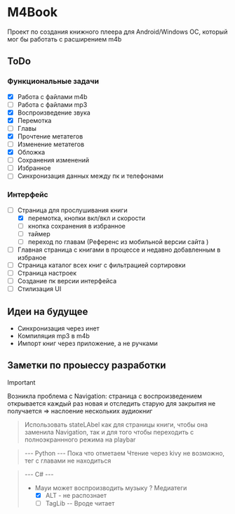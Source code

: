 # M4Book
Проект по создания книжного плеера для Android/Windows ОС, который мог бы работать с расширением m4b

## ToDo
### Функциональные задачи
- [x] Работа с файлами m4b
- [ ] Работа с файлами mp3
- [x] Воспроизведение звука
- [x] Перемотка
- [ ] Главы
- [x] Прочтение метатегов
- [ ] Изменение метатегов
- [x] Обложка
- [ ] Сохранения изменений
- [ ] Избранное
- [ ] Синхронизация данных между пк и телефонами
### Интерфейс
- [ ] Страница для прослушивания книги
  - [x] перемотка, кнопки вкл/вкл и скорости
  - [ ] кнопка сохранения в избранное
  - [ ] таймер
  - [ ] переход по главам (Референс из мобильной версии сайта )
- [ ] Главная страница с книгами в процессе и недавно добавленным в избраное
- [ ] Страница каталог всех книг с фильтрацией сортировки
- [ ] Страница настроек
- [ ] Создание пк версии интерфейса
- [ ] Стилизация UI

## Идеи на будущее
- Синхронизация через инет
- Компиляция mp3 в m4b
- Импорт книг через приложение, а не ручками

## Заметки по проыессу разработки
> [!IMPORTANT]
>  Возникла проблема с Navigation: страница с воспроизведением открывается каждый раз новая и отследить старую для закрытия не получается => наслоение нескольких аудиокниг
> > Использовать stateLAbel как для страницы книги, чтобы она заменила Navigation, так и для того чтобы переходить с полноэкраннного режима на playbar

> --- Python ---
> Пока что отметаем
>  Чтение через kivy не возможно, тег с главами не находиться

> --- C# ---
> + Мауи может воспроизводить музыку
> ? Медиатеги
>   - [x] ALT - не распознает
>   - [ ] TagLib -- Вроде читает
